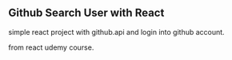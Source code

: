 ## Github Search User with React

simple react project with github.api and login into github account.

from react udemy course.
